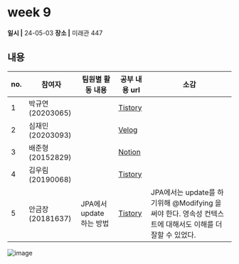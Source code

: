 # week 9
**일시 |** 24-05-03
**장소 |** 미래관 447

## 내용

|no.  |참여자          |팀원별 활동 내용|공부 내용 url|소감|
|--------|--------------|----------------------------------|--------------------|--|
|1       |박규연(20203065)||[Tistory](https://noooey.tistory.com/85)|
|2       |심재민(20203093)||[Velog](https://velog.io/@cherry_031/java-syncronized)|
|3       |배준형(20152829)||[Notion](https://fishy-judge-e03.notion.site/9e9663a8ef7f44d5b8a656029d00039c?pvs=74)|
|4       |김우림(20190068)||[Tistory](https://kwoooo.tistory.com/19)|
|5       |안금장(20181637)|JPA에서 update 하는 방법|[Tistory](https://koomchang.tistory.com/37)| JPA에서는 update를 하기위해 @Modifying 을 써야 한다. 영속성 컨텍스트에 대해서도 이해를 더 잘할 수 있었다.
![image]()
